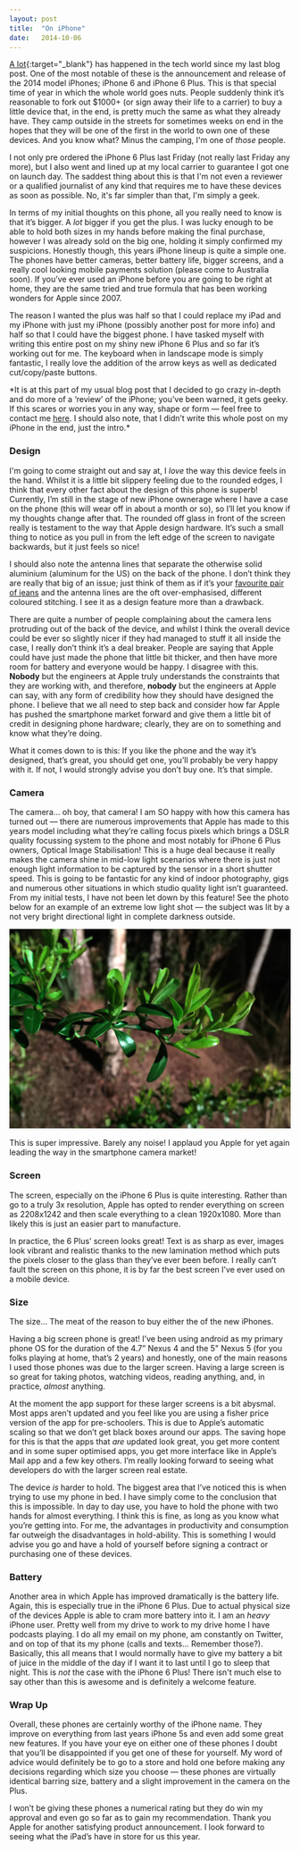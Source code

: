 ```yaml
---
layout: post
title:  "On iPhone"
date:   2014-10-06
--- 
```

[A lot][1]{:target="_blank"} has happened in the tech world since my last blog post. One of the most notable of these is the announcement and release of the 2014 model iPhones; iPhone 6 and iPhone 6 Plus. This is that special time of year in which the whole world goes nuts. People suddenly think it’s reasonable to fork out $1000+ (or sign away their life to a carrier) to buy a little device that, in the end, is pretty much the same as what they already have. They camp outside in the streets for sometimes weeks on end in the hopes that they will be one of the first in the world to own one of these devices. And you know what? Minus the camping, I'm one of *those* people.

I not only pre ordered the iPhone 6 Plus last Friday (not really last Friday any more), but I also went and lined up at my local carrier to guarantee I got one on launch day. The saddest thing about this is that I'm not even a reviewer or a qualified journalist of any kind that requires me to have these devices as soon as possible. No, it's far simpler than that, I'm simply a geek.

In terms of my initial thoughts on this phone, all you really need to know is that it’s bigger. A *lot* bigger if you get the plus. I was lucky enough to be able to hold both sizes in my hands before making the final purchase, however I was already sold on the big one, holding it simply confirmed my suspicions. Honestly though, this years iPhone lineup is quite a simple one. The phones have better cameras, better battery life, bigger screens, and a really cool looking mobile payments solution (please come to Australia soon). If you’ve ever used an iPhone before you are going to be right at home, they are the same tried and true formula that has been working wonders for Apple since 2007.

The reason I wanted the plus was half so that I could replace my iPad and my iPhone with just my iPhone (possibly another post for more info) and half so that I could have the biggest phone. I have tasked myself with writing this entire post on my shiny new iPhone 6 Plus and so far it’s working out for me. The keyboard when in landscape mode is simply fantastic, I really love the addition of the arrow keys as well as dedicated cut/copy/paste buttons. 

<span class='alert'>
*It is at this part of my usual blog post that I decided to go crazy in-depth and do more of a ‘review’ of the iPhone; you’ve been warned, it gets geeky. If this scares or worries you in any way, shape or form — feel free to contact me <a href="mailto:samjd1993@gmail.com">here</a>. I should also note, that I didn’t write this whole post on my iPhone in the end, just the intro.*
</span>

### Design
I'm going to come straight out and say at, I *love* the way this device feels in the hand. Whilst it is a little bit slippery feeling due to the rounded edges, I think that every other fact about the design of this phone is superb! Currently, I’m still in the stage of new iPhone ownerage where I have a case on the phone (this will wear off in about a month or so), so I’ll let you know if my thoughts change after that. The rounded off glass in front of the screen really is testament to the way that Apple design hardware. It’s such a small thing to notice as you pull in from the left edge of the screen to navigate backwards, but it just feels so nice! 

I should also note the antenna lines that separate the otherwise solid aluminium (aluminum for the US) on the back of the phone. I don’t think they are really that big of an issue; just think of them as if it’s your [favourite pair of jeans][2] and the antenna lines are the oft over-emphasised, different coloured stitching. I see it as a design feature more than a drawback.

There are quite a number of people complaining about the camera lens protruding out of the back of the device, and whilst I think the overall device could be ever so slightly nicer if they had managed to stuff it all inside the case, I really don’t think it’s a deal breaker. People are saying that Apple could have just made the phone that little bit thicker, and then have more room for battery and everyone would be happy. I disagree with this. **Nobody** but the engineers at Apple truly understands the constraints that they are working with, and therefore,  **nobody** but the engineers at Apple can say, with any form of credibility how they should have designed the phone. I believe that we all need to step back and consider how far Apple has pushed the smartphone market forward and give them a little bit of credit in designing phone hardware; clearly, they are on to something and know what they’re doing.

What it comes down to is this: If you like the phone and the way it’s designed, that’s great, you should get one, you’ll probably be very happy with it. If not, I would strongly advise you don’t buy one. It’s that simple. 

### Camera
The camera… oh boy, that camera! I am SO happy with how this camera has turned out — there are numerous improvements that Apple has made to this years model including what they’re calling focus pixels which brings a DSLR quality focussing system to the phone and most notably for iPhone 6 Plus owners, Optical Image Stabilisation! This is a huge deal because it really makes the camera shine in mid-low light scenarios where there is just not enough light information to be captured by the sensor in a short shutter speed. This is going to be fantastic for any kind of indoor photography, gigs and numerous other situations in which studio quality light isn’t guaranteed. From my initial tests, I have not been let down by this feature! See the photo below for an example of an extreme low light shot — the subject was lit by a not very bright directional light in complete darkness outside. 

![Low Light Photo of Plant][img1]

This is super impressive. Barely any noise! I applaud you Apple for yet again leading the way in the smartphone camera market!

### Screen
The screen, especially on the iPhone 6 Plus is quite interesting. Rather than go to a truly 3x resolution, Apple has opted to render everything on screen as 2208x1242 and then scale everything to a clean 1920x1080. More than likely this is just an easier part to manufacture. 

In practice, the 6 Plus’ screen looks great! Text is as sharp as ever, images look vibrant and realistic thanks to the new lamination method which puts the pixels closer to the glass than they’ve ever been before. I really can’t fault the screen on this phone, it is by far the best screen I’ve ever used on a mobile device. 

### Size
The size… The meat of the reason to buy either the of the new iPhones. 

Having a big screen phone is great! I’ve been using android as my primary phone OS for the duration of the 4.7” Nexus 4 and the 5" Nexus 5 (for you folks playing at home, that’s 2 years) and honestly, one of the main reasons I used those phones was due to the larger screen. Having a large screen is so great for taking photos, watching videos, reading anything, and, in practice, *almost* anything. 

At the moment the app support for these larger screens is a bit abysmal. Most apps aren’t updated and you feel like you are using a fisher price version of the app for pre-schoolers. This is due to Apple’s automatic scaling so that we don’t get black boxes around our apps. The saving hope for this is that the apps that *are* updated look great, you get more content and in some super optimised apps, you get more interface like in Apple’s Mail app and a few key others. I’m really looking forward to seeing what developers do with the larger screen real estate. 

The device *is* harder to hold. The biggest area that I’ve noticed this is when trying to use my phone in bed. I have simply come to the conclusion that this is impossible. In day to day use, you have to hold the phone with two hands for almost everything. I think this is fine, as long as you know what you’re getting into. For me, the advantages in productivity and consumption far outweigh the disadvantages in hold-ability. This is something I would advise you go and have a hold of yourself before signing a contract or purchasing one of these devices. 

### Battery
Another area in which Apple has improved dramatically is the battery life. Again, this is especially true in the iPhone 6 Plus. Due to actual physical size of the devices Apple is able to cram more battery into it. I am an *heavy* iPhone user. Pretty well from my drive to work to my drive home I have podcasts playing. I do all my email on my phone, am constantly on Twitter, and on top of that its my phone (calls and texts... Remember those?). Basically, this all means that I would normally have to give my battery a bit of juice in the middle of the day if I want it to last until I go to sleep that night. This is *not* the case with the iPhone 6 Plus! There isn't much else to say other than this is awesome and is definitely a welcome feature. 

### Wrap Up
Overall, these phones are certainly worthy of the iPhone name. They improve on everything from last years iPhone 5s and even add some great new features. If you have your eye on either one of these phones I doubt that you’ll be disappointed if you get one of these for yourself. My word of advice would definitely be to go to a store and hold one before making any decisions regarding which size you choose — these phones are virtually identical barring size, battery and a slight improvement in the camera on the Plus. 

I won’t be giving these phones a numerical rating but they do win my approval and even go so far as to gain my recommendation. Thank you Apple for another satisfying product announcement. I look forward to seeing what the iPad’s have in store for us this year. 

[1]:     http://www.apple.com/live/2014-sept-event/
[2]:     http://www.nudiejeans.com
[img1]:     /images/low-light-img.jpg
